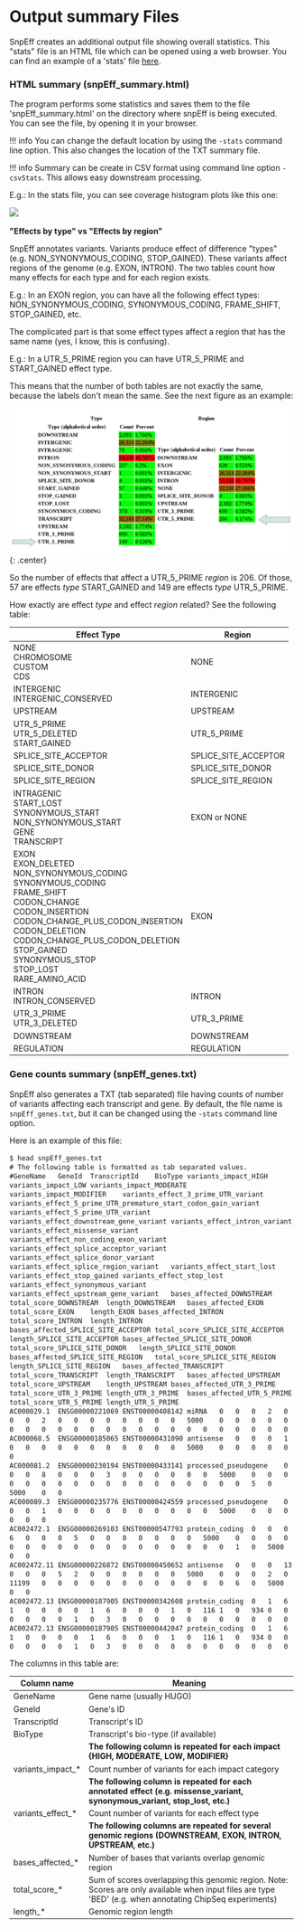# Output summary Files

SnpEff creates an additional output file showing overall statistics.
This "stats" file is an HTML file which can be opened using a web browser.
You can find an example of a 'stats' file [here](adds/1kg.html).

### HTML summary (snpEff_summary.html)

The program performs some statistics and saves them to the file 'snpEff_summary.html' on the
directory where snpEff is being executed. You can see the file, by opening it in your browser.

!!! info
    You can change the default location by using the `-stats` command line option. This also changes the location of the TXT summary file.

!!! info
    Summary can be create in CSV format using command line option `-csvStats`. This allows easy downstream processing.

E.g.: In the stats file, you can see coverage histogram plots like this one:

![](http://chart.apis.google.com/chart?cht=bvg&chbh=8,4,2&chs=800x300&chxt=y,y,x,x&chg=11.0,40.0,3,2&chxp=1,50.0|3,50.0&chtt=Coverage+histogram&chxr=0,1.0,409.0|1,0.0,100.0|3,0.0,100.0&chxl=1:|Count|2:|1||||||||||11||||||||||21||||||||||31||||||||||41||||||||||51||||||||||61||||||||||76||||||||||3:|Coverage&chd=e:DNBSEfGaI9MKRSWZfXnrlwmZuE1wvW630e6O..638y3r7g8JsKxRlHgAkeZmY9XCR7PXRSOuOFMzNcIUJmHrHrFIFIFxEfCkDNDNBSBSB7BSB7BSApApApBSBSApAAAAAAAAAAAAAAAAAAAAAAAAAAAAAAAAAAAA)

**"Effects by type" vs "Effects by region"**

SnpEff annotates variants.
Variants produce effect of difference "types" (e.g. NON_SYNONYMOUS_CODING, STOP_GAINED).
These variants affect regions of the genome (e.g. EXON, INTRON).
The two tables count how many effects for each type and for each region exists.

E.g.: In an EXON region, you can have all the following effect types: NON_SYNONYMOUS_CODING, SYNONYMOUS_CODING, FRAME_SHIFT, STOP_GAINED, etc.

The complicated part is that some effect types affect a region that has the same name (yes, I know, this is confusing).

E.g.: In a UTR_5_PRIME region you can have UTR_5_PRIME and START_GAINED effect type.

This means that the number of both tables are not exactly the same, because the labels don't mean the same.
See the next figure as an example:

![type_vs_region](images/type_vs_region.png){: .center}

So the number of effects that affect a UTR_5_PRIME *region* is 206. Of those, 57 are effects *type* START_GAINED and 149 are effects *type* UTR_5_PRIME.

How exactly are effect *type* and effect *region* related? See the following table:

Effect Type                                  | Region
-------------------------------------------- | ------
NONE<br>CHROMOSOME<br>CUSTOM<br>CDS          | NONE
INTERGENIC<br>INTERGENIC_CONSERVED           | INTERGENIC
UPSTREAM                                     | UPSTREAM
UTR_5_PRIME<br>UTR_5_DELETED<br>START_GAINED | UTR_5_PRIME
SPLICE_SITE_ACCEPTOR                         | SPLICE_SITE_ACCEPTOR
SPLICE_SITE_DONOR                            | SPLICE_SITE_DONOR
SPLICE_SITE_REGION                           | SPLICE_SITE_REGION
INTRAGENIC<br>START_LOST<br>SYNONYMOUS_START<br>NON_SYNONYMOUS_START<br>GENE<br>TRANSCRIPT | EXON or NONE
EXON<br>EXON_DELETED<br>NON_SYNONYMOUS_CODING<br>SYNONYMOUS_CODING<br>FRAME_SHIFT<br>CODON_CHANGE<br>CODON_INSERTION<br>CODON_CHANGE_PLUS_CODON_INSERTION<br>CODON_DELETION<br>CODON_CHANGE_PLUS_CODON_DELETION<br>STOP_GAINED<br>SYNONYMOUS_STOP<br> STOP_LOST<br>RARE_AMINO_ACID | EXON
INTRON<br>INTRON_CONSERVED                   | INTRON
UTR_3_PRIME<br>UTR_3_DELETED                 | UTR_3_PRIME
DOWNSTREAM                                   | DOWNSTREAM
REGULATION                                   | REGULATION

### Gene counts summary (snpEff_genes.txt)

SnpEff also generates a TXT (tab separated) file having counts of number of variants affecting each transcript and gene.
By default, the file name is `snpEff_genes.txt`, but it can be changed using the `-stats` command line option.

Here is an example of this file:
```
$ head snpEff_genes.txt
# The following table is formatted as tab separated values.
#GeneName	GeneId	TranscriptId	BioType	variants_impact_HIGH	variants_impact_LOW	variants_impact_MODERATE	variants_impact_MODIFIER	variants_effect_3_prime_UTR_variant	variants_effect_5_prime_UTR_premature_start_codon_gain_variant	variants_effect_5_prime_UTR_variant	variants_effect_downstream_gene_variant	variants_effect_intron_variant	variants_effect_missense_variant	variants_effect_non_coding_exon_variant	variants_effect_splice_acceptor_variant	variants_effect_splice_donor_variant	variants_effect_splice_region_variant	variants_effect_start_lost	variants_effect_stop_gained	variants_effect_stop_lost	variants_effect_synonymous_variant	variants_effect_upstream_gene_variant	bases_affected_DOWNSTREAM	total_score_DOWNSTREAM	length_DOWNSTREAM	bases_affected_EXON	total_score_EXON	length_EXON	bases_affected_INTRON	total_score_INTRON	length_INTRON	bases_affected_SPLICE_SITE_ACCEPTOR	total_score_SPLICE_SITE_ACCEPTOR	length_SPLICE_SITE_ACCEPTOR	bases_affected_SPLICE_SITE_DONOR	total_score_SPLICE_SITE_DONOR	length_SPLICE_SITE_DONOR	bases_affected_SPLICE_SITE_REGION	total_score_SPLICE_SITE_REGION	length_SPLICE_SITE_REGION	bases_affected_TRANSCRIPT	total_score_TRANSCRIPT	length_TRANSCRIPT	bases_affected_UPSTREAM	total_score_UPSTREAM	length_UPSTREAM	bases_affected_UTR_3_PRIME	total_score_UTR_3_PRIME	length_UTR_3_PRIME	bases_affected_UTR_5_PRIME	total_score_UTR_5_PRIME	length_UTR_5_PRIME
AC000029.1	ENSG00000221069	ENST00000408142	miRNA	0	0	0	2	0	0	0	2	0	0	0	0	0	0	0	0	5000	0	0	0	0	0	0	0	0	0	0	0	0	0	0	0	0	0	0	0	0	0	0	0
AC000068.5	ENSG00000185065	ENST00000431090	antisense	0	0	0	1	0	0	0	0	0	0	0	0	0	0	0	5000	0	0	0	0	0	0
AC000081.2	ENSG00000230194	ENST00000433141	processed_pseudogene	0	0	0	8	0	0	0	3	0	0	0	0	0	0	5000	0	0	0	0	0	0	0	0	0	0	0	0	0	0	0	0	0	0	5	0	5000	0	0
AC000089.3	ENSG00000235776	ENST00000424559	processed_pseudogene	0	0	0	1	0	0	0	0	0	0	0	0	0	0	5000	0	0	0	0	0	0
AC002472.1	ENSG00000269103	ENST00000547793	protein_coding	0	0	0	6	0	0	0	5	0	0	0	0	0	0	0	5000	0	0	0	0	0	0	0	0	0	0	0	0	0	0	0	0	0	0	1	0	5000	0	0
AC002472.11	ENSG00000226872	ENST00000450652	antisense	0	0	0	13	0	0	0	5	2	0	0	0	0	0	0	5000	0	0	0	2	0	11199	0	0	0	0	0	0	0	0	0	0	0	0	6	0	5000	0	0
AC002472.13	ENSG00000187905	ENST00000342608	protein_coding	0	1	6	1	0	0	0	0	1	6	0	0	0	1	0	116	1	0	934	0	0	0	0	0	0	1	0	3	0	0	0	0	0	0	0	0	0	0	0
AC002472.13	ENSG00000187905	ENST00000442047	protein_coding	0	1	6	1	0	0	0	0	1	6	0	0	0	1	0	116	1	0	934	0	0	0	0	0	0	1	0	3	0	0	0	0	0	0	0	0	0	0	0
```

The columns in this table are:

Column name        | Meaning
------------------ | ---------------
GeneName           | Gene name (usually HUGO)
GeneId             | Gene's ID
TranscriptId       | Transcript's ID
BioType            | Transcript's bio-type (if available)
&nbsp;             | **The following column is repeated for each impact {HIGH, MODERATE, LOW, MODIFIER}**
variants_impact_*  | Count number of variants for each impact category
&nbsp;             | **The following column is repeated for each annotated effect (e.g. missense_variant, synonymous_variant, stop_lost, etc.)**
 variants_effect_* | Count number of variants for each effect type
&nbsp;             | **The following columns are repeated for several genomic regions (DOWNSTREAM, EXON, INTRON, UPSTREAM, etc.)**
bases_affected_*   | Number of bases that variants overlap genomic region
total_score_*      | Sum of scores overlapping this genomic region. Note: Scores are only available when input files are type 'BED' (e.g. when annotating ChipSeq experiments)
length_*           | Genomic region length
